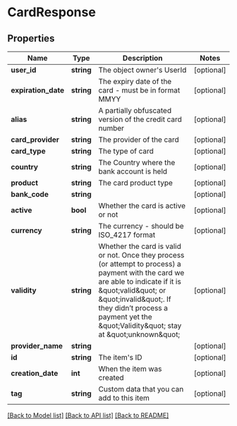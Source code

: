 # CardResponse

## Properties
Name | Type | Description | Notes
------------ | ------------- | ------------- | -------------
**user_id** | **string** | The object owner&#39;s UserId | [optional] 
**expiration_date** | **string** | The expiry date of the card - must be in format MMYY | [optional] 
**alias** | **string** | A partially obfuscated version of the credit card number | [optional] 
**card_provider** | **string** | The provider of the card | [optional] 
**card_type** | **string** | The type of card | [optional] 
**country** | **string** | The Country where the bank account is held | [optional] 
**product** | **string** | The card product type | [optional] 
**bank_code** | **string** |  | [optional] 
**active** | **bool** | Whether the card is active or not | [optional] 
**currency** | **string** | The currency - should be ISO_4217 format | [optional] 
**validity** | **string** | Whether the card is valid or not. Once they process (or attempt to process) a payment with the card we are able to indicate if it is \&quot;valid\&quot; or \&quot;invalid\&quot;. If they didn’t process a payment yet the \&quot;Validity\&quot; stay at \&quot;unknown\&quot; | [optional] 
**provider_name** | **string** |  | [optional] 
**id** | **string** | The item&#39;s ID | [optional] 
**creation_date** | **int** | When the item was created | [optional] 
**tag** | **string** | Custom data that you can add to this item | [optional] 

[[Back to Model list]](../README.md#documentation-for-models) [[Back to API list]](../README.md#documentation-for-api-endpoints) [[Back to README]](../README.md)



